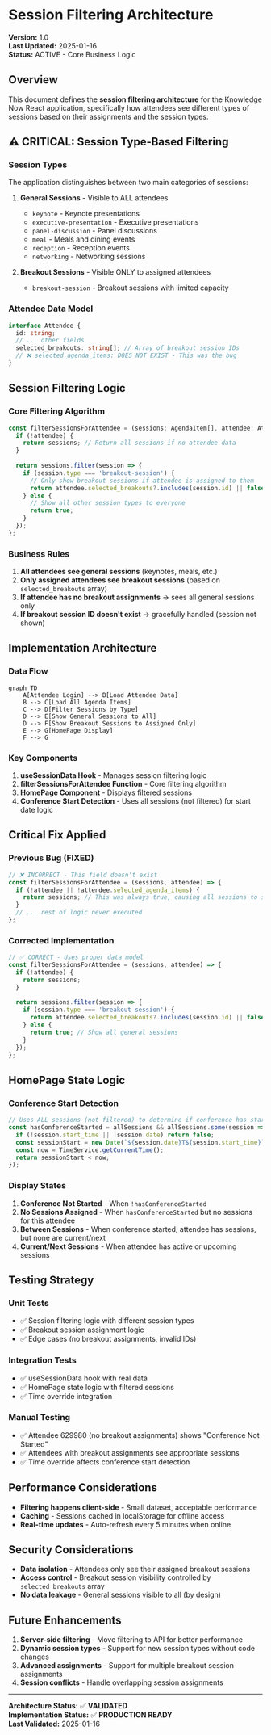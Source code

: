 # Session Filtering Architecture

**Version:** 1.0  
**Last Updated:** 2025-01-16  
**Status:** ACTIVE - Core Business Logic  

## Overview

This document defines the **session filtering architecture** for the Knowledge Now React application, specifically how attendees see different types of sessions based on their assignments and the session types.

## ⚠️ CRITICAL: Session Type-Based Filtering

### **Session Types**

The application distinguishes between two main categories of sessions:

1. **General Sessions** - Visible to ALL attendees
   - `keynote` - Keynote presentations
   - `executive-presentation` - Executive presentations  
   - `panel-discussion` - Panel discussions
   - `meal` - Meals and dining events
   - `reception` - Reception events
   - `networking` - Networking sessions

2. **Breakout Sessions** - Visible ONLY to assigned attendees
   - `breakout-session` - Breakout sessions with limited capacity

### **Attendee Data Model**

```typescript
interface Attendee {
  id: string;
  // ... other fields
  selected_breakouts: string[]; // Array of breakout session IDs
  // ❌ selected_agenda_items: DOES NOT EXIST - This was the bug
}
```

## Session Filtering Logic

### **Core Filtering Algorithm**

```typescript
const filterSessionsForAttendee = (sessions: AgendaItem[], attendee: Attendee): AgendaItem[] => {
  if (!attendee) {
    return sessions; // Return all sessions if no attendee data
  }
  
  return sessions.filter(session => {
    if (session.type === 'breakout-session') {
      // Only show breakout sessions if attendee is assigned to them
      return attendee.selected_breakouts?.includes(session.id) || false;
    } else {
      // Show all other session types to everyone
      return true;
    }
  });
};
```

### **Business Rules**

1. **All attendees see general sessions** (keynotes, meals, etc.)
2. **Only assigned attendees see breakout sessions** (based on `selected_breakouts` array)
3. **If attendee has no breakout assignments** → sees all general sessions only
4. **If breakout session ID doesn't exist** → gracefully handled (session not shown)

## Implementation Architecture

### **Data Flow**

```mermaid
graph TD
    A[Attendee Login] --> B[Load Attendee Data]
    B --> C[Load All Agenda Items]
    C --> D[Filter Sessions by Type]
    D --> E[Show General Sessions to All]
    D --> F[Show Breakout Sessions to Assigned Only]
    E --> G[HomePage Display]
    F --> G
```

### **Key Components**

1. **useSessionData Hook** - Manages session filtering logic
2. **filterSessionsForAttendee Function** - Core filtering algorithm
3. **HomePage Component** - Displays filtered sessions
4. **Conference Start Detection** - Uses all sessions (not filtered) for start date logic

## Critical Fix Applied

### **Previous Bug (FIXED)**

```typescript
// ❌ INCORRECT - This field doesn't exist
const filterSessionsForAttendee = (sessions, attendee) => {
  if (!attendee || !attendee.selected_agenda_items) {
    return sessions; // This was always true, causing all sessions to show
  }
  // ... rest of logic never executed
};
```

### **Corrected Implementation**

```typescript
// ✅ CORRECT - Uses proper data model
const filterSessionsForAttendee = (sessions, attendee) => {
  if (!attendee) {
    return sessions;
  }
  
  return sessions.filter(session => {
    if (session.type === 'breakout-session') {
      return attendee.selected_breakouts?.includes(session.id) || false;
    } else {
      return true; // Show all general sessions
    }
  });
};
```

## HomePage State Logic

### **Conference Start Detection**

```typescript
// Uses ALL sessions (not filtered) to determine if conference has started
const hasConferenceStarted = allSessions && allSessions.some(session => {
  if (!session.start_time || !session.date) return false;
  const sessionStart = new Date(`${session.date}T${session.start_time}`);
  const now = TimeService.getCurrentTime();
  return sessionStart < now;
});
```

### **Display States**

1. **Conference Not Started** - When `!hasConferenceStarted`
2. **No Sessions Assigned** - When `hasConferenceStarted` but no sessions for this attendee
3. **Between Sessions** - When conference started, attendee has sessions, but none are current/next
4. **Current/Next Sessions** - When attendee has active or upcoming sessions

## Testing Strategy

### **Unit Tests**

- ✅ Session filtering logic with different session types
- ✅ Breakout session assignment logic
- ✅ Edge cases (no breakout assignments, invalid IDs)

### **Integration Tests**

- ✅ useSessionData hook with real data
- ✅ HomePage state logic with filtered sessions
- ✅ Time override integration

### **Manual Testing**

- ✅ Attendee 629980 (no breakout assignments) shows "Conference Not Started"
- ✅ Attendees with breakout assignments see appropriate sessions
- ✅ Time override affects conference start detection

## Performance Considerations

- **Filtering happens client-side** - Small dataset, acceptable performance
- **Caching** - Sessions cached in localStorage for offline access
- **Real-time updates** - Auto-refresh every 5 minutes when online

## Security Considerations

- **Data isolation** - Attendees only see their assigned breakout sessions
- **Access control** - Breakout session visibility controlled by `selected_breakouts` array
- **No data leakage** - General sessions visible to all (by design)

## Future Enhancements

1. **Server-side filtering** - Move filtering to API for better performance
2. **Dynamic session types** - Support for new session types without code changes
3. **Advanced assignments** - Support for multiple breakout session assignments
4. **Session conflicts** - Handle overlapping session assignments

---

**Architecture Status:** ✅ **VALIDATED**  
**Implementation Status:** ✅ **PRODUCTION READY**  
**Last Validated:** 2025-01-16
